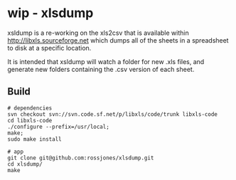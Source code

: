 # wip - xlsdump

xsldump is a re-working on the xls2csv that is available within http://libxls.sourceforge.net which dumps all of the sheets in a spreadsheet to disk at a specific location.

It is intended that xsldump will watch a folder for new .xls files, and generate new folders containing the .csv version of each sheet.

## Build

```
# dependencies
svn checkout svn://svn.code.sf.net/p/libxls/code/trunk libxls-code
cd libxls-code
./configure --prefix=/usr/local; 
make; 
sudo make install

# app
git clone git@github.com:rossjones/xlsdump.git
cd xlsdump/
make 
```